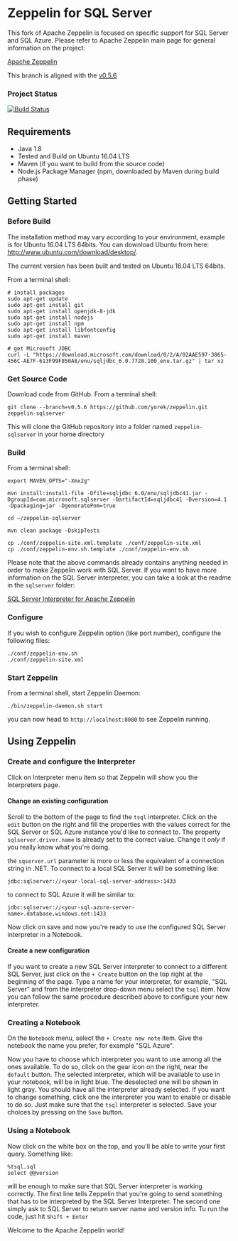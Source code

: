 # Zeppelin for SQL Server

This fork of Apache Zeppelin is focused on specific support for SQL Server and SQL Azure. Please refer to Apache Zeppelin main page for general information on the project:

[Apache Zeppelin](https://github.com/apache/zeppelin)

This branch is aligned with the [v0.5.6](https://github.com/apache/zeppelin/tree/v0.5.6)

### Project Status

[![Build Status](https://travis-ci.org/yorek/zeppelin.svg?branch=v0.5.6)](https://travis-ci.org/yorek/zeppelin)

## Requirements
 * Java 1.8
 * Tested and Build on Ubuntu 16.04 LTS
 * Maven (if you want to build from the source code)
 * Node.js Package Manager (npm, downloaded by Maven during build phase)

## Getting Started

### Before Build
The installation method may vary according to your environment, example is for Ubuntu 16.04 LTS 64bits.
You can download Ubuntu from here: http://www.ubuntu.com/download/desktop/.

The current version has been built and tested on Ubuntu 16.04 LTS 64bits.

From a terminal shell:

```
# install packages
sudo apt-get update
sudo apt-get install git
sudo apt-get install openjdk-8-jdk
sudo apt-get install nodejs
sudo apt-get install npm
sudo apt-get install libfontconfig
sudo apt-get install maven

# get Microsoft JDBC
curl -L "https://download.microsoft.com/download/0/2/A/02AAE597-3865-456C-AE7F-613F99F850A8/enu/sqljdbc_6.0.7728.100_enu.tar.gz" | tar xz
```

### Get Source Code

Download code from GitHub. From a terminal shell:

```
git clone --branch=v0.5.6 https://github.com/yorek/zeppelin.git zeppelin-sqlserver
```

This will clone the GitHub repository into a folder named ```zeppelin-sqlserver``` in your home directory

### Build

From a terminal shell:

```
export MAVEN_OPTS="-Xmx2g"

mvn install:install-file -Dfile=sqljdbc_6.0/enu/sqljdbc41.jar -DgroupId=com.microsoft.sqlserver -DartifactId=sqljdbc41 -Dversion=4.1  -Dpackaging=jar -DgeneratePom=true

cd ~/zeppelin-sqlserver

mvn clean package -DskipTests

cp ./conf/zeppelin-site.xml.template ./conf/zeppelin-site.xml
cp ./conf/zeppelin-env.sh.template ./conf/zeppelin-env.sh
```

Please note that the above commands already contains anything needed in order to make Zeppelin work with SQL Server.
If you want to have more information on the SQL Server interpreter, you can take a look at the readme in the ```sqlserver``` folder:

[SQL Server Interpreter for Apache Zeppelin](https://github.com/yorek/zeppelin/blob/master/sqlserver/README.md)

### Configure

If you wish to configure Zeppelin option (like port number), configure the following files:

```
./conf/zeppelin-env.sh
./conf/zeppelin-site.xml
```

### Start Zeppelin

From a terminal shell, start Zeppelin Daemon:

```
./bin/zeppelin-daemon.sh start
```

you can now head to ```http://localhost:8080``` to see Zeppelin running.

## Using Zeppelin

### Create and configure the Interpreter

Click on Interpreter menu item so that Zeppelin will show you the Interpreters page.

#### Change an existing configuration

Scroll to the bottom of the page to find the ```tsql``` interpreter. Click on the ```edit``` button on the right and fill the properties with the values correct for the SQL Server or SQL Azure instance you'd like to connect to. The property ```sqlserver.driver.name``` is already set to the correct value. Change it *only* if you really know what you're doing.

the ```sqserver.url``` parameter is more or less the equivalent of a connection string in .NET. To connect to a local SQL Server it will be something like:

```
jdbc:sqlserver://<your-local-sql-server-address>:1433
```

to connect to SQL Azure it will be similar to:

```
jdbc:sqlserver://<your-sql-azure-server-name>.database.windows.net:1433
```

Now click on save and now you're ready to use the configured SQL Server interpreter in a Notebook.

#### Create a new configuration

If you want to create a new SQL Server interpreter to connect to a different SQL Server, just click on the ```+ Create``` button on the top right at the beginning of the page. Type a name for your interpreter, for example, "SQL Server" and from the interpreter drop-down menu select the ```tsql``` item. Now you can follow the same procedure described above to configure your new interpreter.

### Creating a Notebook

On the ```Notebook``` menu, select the ```+ Create new note``` item. Give the notebook the name you prefer, for example "SQL Azure".

Now you have to choose which interpreter you want to use among all the ones available. To do so, click on the gear icon on the right, near the ```default``` button.
The selected interpreter, which will be available to use in your notebook, will be in light blue. The deselected one will be shown in light gray. You should have all the interpreter already selected. If you want to change something, click one the interpreter you want to enable or disable to do so. Just make sure that the ```tsql``` interpreter is selected. Save your choices by pressing on the ```Save``` button.

### Using a Notebook

Now click on the white box on the top, and you'll be able to write your first query. Something like:

```
%tsql.sql
select @@version
```

will be enough to make sure that SQL Server interpreter is working correctly. The first line tells
Zeppelin that you're going to send something that has to be interpreted by the SQL Server Interpreter. The second one simply ask to SQL Server to return server name and version info.
Tu run the code, just hit ```Shift + Enter```

Welcome to the Apache Zeppelin world!
